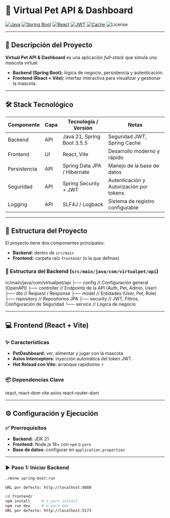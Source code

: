 # 🐾 Virtual Pet API & Dashboard

[![Java](https://img.shields.io/badge/Java-21-red)](https://www.oracle.com/java/)
[![Spring Boot](https://img.shields.io/badge/Spring%20Boot-3.5.5-brightgreen)](https://spring.io/projects/spring-boot)
[![React](https://img.shields.io/badge/Frontend-React%20%2B%20Vite-blue)](https://vitejs.dev/)
[![JWT](https://img.shields.io/badge/Security-JWT-orange)](https://jwt.io/)
[![Cache](https://img.shields.io/badge/Performance-Spring%20Cache-yellow)](https://spring.io/guides/gs/caching/)
![License](https://img.shields.io/badge/License-None-lightgrey)

---

## 📌 Descripción del Proyecto

**Virtual Pet API & Dashboard** es una aplicación *full-stack* que simula una mascota virtual.

- **Backend (Spring Boot):** lógica de negocio, persistencia y autenticación.
- **Frontend (React + Vite):** interfaz interactiva para visualizar y gestionar la mascota.

---

## 🛠️ Stack Tecnológico

| Componente | Capa | Tecnología / Versión | Notas |
|------------|------|---------------------|-------|
| Backend | API | Java 21, Spring Boot 3.5.5 | Seguridad JWT, Spring Cache |
| Frontend | UI | React, Vite | Desarrollo moderno y rápido |
| Persistencia | API | Spring Data JPA / Hibernate | Manejo de la base de datos |
| Seguridad | API | Spring Security + JWT | Autenticación y Autorización por tokens |
| Logging | API | SLF4J / Logback | Sistema de registro configurable |

---

## 🚀 Estructura del Proyecto

El proyecto tiene dos componentes principales:

- **Backend:** dentro de `src/main`
- **Frontend:** carpeta raíz `frontend/` (o la que definas)

### 🌳 Estructura del Backend (`src/main/java/com/virtualpet/api`)

rc/main/java/com/virtualpet/api
├── config // Configuración general (OpenAPI)
├── controller // Endpoints de la API (Auth, Pet, Admin, User)
├── dto // Request / Response
├── model // Entidades (User, Pet, Role)
├── repository // Repositorios JPA
├── security // JWT, Filtros, Configuración de Seguridad
└── service // Lógica de negocio


---

## 💻 Frontend (React + Vite)

### ✨ Características

- **PetDashboard:** ver, alimentar y jugar con la mascota.
- **Axios Interceptors:** inyección automática del token JWT.
- **Hot Reload con Vite:** arranque rapidísimo ⚡

### 📦 Dependencias Clave

react, react-dom
vite
axios
react-router-dom


---

## ⚙️ Configuración y Ejecución

### ✅ Prerrequisitos

- **Backend:** JDK 21
- **Frontend:** Node.js 18+ con `npm` o `yarn`
- **Base de datos:** configurar en `application.properties`

---

### ▶️ Paso 1: Iniciar Backend

```bash
./mvnw spring-boot:run

URL por defecto: http://localhost:8080

cd frontend/
npm install     # o yarn install
npm run dev     # o yarn dev
URL por defecto: http://localhost:5173